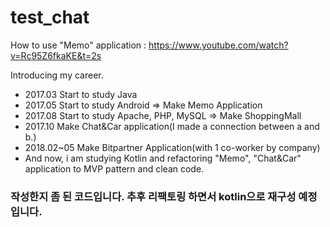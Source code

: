 # test_chat

How to use "Memo" application : https://www.youtube.com/watch?v=Rc95Z6fkaKE&t=2s

Introducing my career.

  - 2017.03 Start to study Java
  - 2017.05 Start to study Android => Make Memo Application
  - 2017.08 Start to study Apache, PHP, MySQL => Make ShoppingMall
  - 2017.10 Make Chat&Car application(I made a connection between a and b.)
  - 2018.02~05 Make Bitpartner Application(with 1 co-worker by company)
  - And now, i am studying Kotlin and refactoring "Memo", "Chat&Car" application to MVP pattern and clean code.
  
  
### 작성한지 좀 된 코드입니다. 추후 리팩토링 하면서 kotlin으로 재구성 예정입니다.

